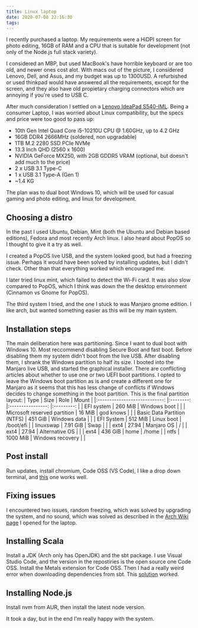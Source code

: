```yaml
---
title: Linux laptop
date: 2020-07-08 22:16:30
tags:
---
```



I recently purchased a laptop. My requirements were a HiDPI screen for photo editing, 16GB of RAM and a CPU that is suitable for development (not only of the Node.js full stack variety).

I considered an MBP, but used MacBook's have horrible keyboard or are too old, and newer ones cost alot. With macs out of the picture, I considered Lenovo, Dell, and Asus, and my budget was up to 1300USD. A refurbished or used thinkpad would have answered all the requirements, except for the screen, and they also have old propietary charging connectors which are annoying if you're used to USB C.

After much consideration I settled on a [Lenovo IdeaPad S540-IML](https://www.lenovo.com/il/en/laptops/ideapad/s-series/Lenovo-IdeaPad-S540-13IML/p/88IPS501379).
Being a consumer Laptop, I was worried about Linux compatibility, but the specs and price were too good to pass up:
* 10th Gen Intel Quad Core i5-10210U CPU @ 1.60GHz, up to 4.2 GHz
* 16GB DDR4 2666MHz (soldered, non upgradable)
* 1TB M.2 2280 SSD PCIe NVMe
* 13.3 Inch QHD (2560 x 1600)
* NVIDIA GeForce MX250, with 2GB GDDR5 VRAM (optional, but doesn't add much to the price)
* 2 x USB 3.1 Type-C
* 1 x USB 3.1 Type-A (Gen 1)
* ~1.4 KG

The plan was to dual boot Windows 10, which will be used for casual gaming and photo editing, and linux for development.

## Choosing a distro
In the past I used Ubuntu, Debian, Mint (both the Ubuntu and Debian based editions), Fedora and most recently Arch linux. I also heard about PopOS so I thought to give it a try as well.

I created a PopOS live USB, and the system looked good, but had a freezing issue. Perhaps it would have been solved by installing updates, but I didn't check. Other than that everything worked which encouraged me.

I later tried linux mint, which failed to detect the Wi-Fi card. It was also slow compared to PopOS, which I think was down the the desktop environment (Cinnamon vs Gnome for PopOS).

The third system I tried, and the one I stuck to was Manjaro gnome edition. I like arch, but wanted something easier as this will be my main system.

## Installation steps

The main deliberation here was partitioning. Since I want to dual boot with Windows 10. Most reccommend disabling Secure Boot and fast boot. Before disabling them my system didn't boot from the live USB.
After disabling them, I shrank the Windows partition to half its size.
I booted into the Manjaro live USB, and started the graphical installer.
There are conflicting articles about whether to use one or two UEFI boot partitions. I opted to leave the Windows boot partition as is and create a different one for Manjaro as it seems that this has less change of conflicts if Windows decides to change something in the boot partition.
This is the final partition layout:
  |             Type             	|   Size   	|       Role       	|   Mount   	|
  |:----------------------------:	|:--------:	|:----------------:	|:---------:	|
  |          EFI system          	|  260 MiB 	|   Windows boot   	|           	|
  | Microsoft reserved partition 	|  16 MiB  	|     god knows    	|           	|
  |  Basic Data Partition (NTFS) 	|  451 GiB 	|   Windows data   	|           	|
  |          EFI System          	|  512 MiB 	|    Linux boot    	| /boot/efi 	|
  |           linuxswap          	| 7.91 GiB 	|       Swap       	|           	|
  |             ext4             	|   27.94  	|    Manjaro OS    	|     /     	|
  |             ext4             	|   27.94  	|  Alternative OS  	|           	|
  |             ext4             	|  436 GiB 	|       home       	|   /home   	|
  |             ntfs             	| 1000 MiB 	| Windows recovery 	|           	|

## Post install
Run updates, install chromium, Code OSS (VS Code), 
I like a drop down terminal, and [this](https://extensions.gnome.org/extension/1509/drop-down-terminal-x/) one works well.

## Fixing issues
I encountered two issues, random freezing, which was solved by upgrading the system, and no sound, which was solved as described in the [Arch Wiki page](https://wiki.archlinux.org/index.php/Lenovo_IdeaPad_S540_13IML) I opened for the laptop.

## Installing Scala

Install a JDK (Arch only has OpenJDK) and the sbt package.
I use Visual Studio Code, and the version in the repostiries is the open source one Code OSS.
Install the Metals extension for Code OSS.
Then I had a really weird error when downloading dependencies from sbt. This [solution](https://classicforum.manjaro.org/index.php?topic=236.0) worked.

## Installing Node.js
Install nvm from AUR, then install the latest node version.

It took a day, but in the end I'm really happy with the system.